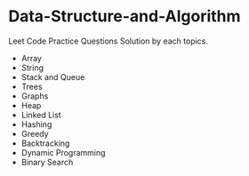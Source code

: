 # Data-Structure-and-Algorithm


Leet Code Practice Questions Solution by each topics.

 - Array 
 - String
 - Stack and Queue
 - Trees 
 - Graphs 
 - Heap 
 - Linked List 
 - Hashing
 - Greedy
 - Backtracking
 - Dynamic Programming
 - Binary Search
 
 
 
